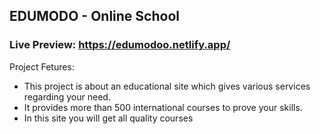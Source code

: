 ## EDUMODO - Online School

### Live Preview: https://edumodoo.netlify.app/

Project Fetures:

* This project is about an educational site which gives various services regarding your need.
* It provides more than 500 international courses to prove your skills.
* In this site you will get all quality courses

